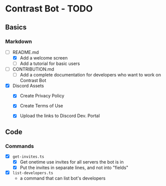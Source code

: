 # Contrast Bot - TODO

## Basics
### Markdown
- [ ] README.md
  - [x] Add a welcome screen
  - [ ] Add a tutorial for basic users

- [ ] CONTRIBUTION.md
  - [ ] Add a complete documentation for developers who want to work on Contrast Bot

- [x] Discord Assets
  - [x] Create Privacy Policy
  - [x] Create Terms of Use
  - [x] Upload the links to Discord Dev. Portal


## Code
### Commands
- [x] `get-invites.ts`
  - [x] Get onetime use invites for all servers the bot is in
  - [x] Put the invites in separate lines, and not into "fields"

- [x] `list-developers.ts`
  - a command that can list bot's developers